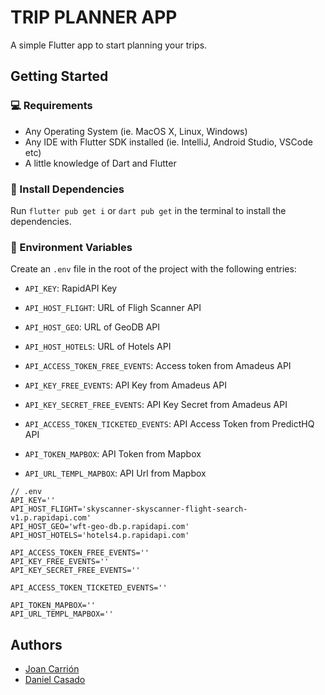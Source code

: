 # TRIP PLANNER APP

A simple Flutter app to start planning your trips.

## Getting Started

### 💻 Requirements

- Any Operating System (ie. MacOS X, Linux, Windows)
- Any IDE with Flutter SDK installed (ie. IntelliJ, Android Studio, VSCode etc)
- A little knowledge of Dart and Flutter

### 🔌 Install Dependencies

Run `flutter pub get i` or `dart pub get` in the terminal to install the dependencies.

### 🔧 Environment Variables

Create an `.env` file in the root of the project with the following entries:

- `API_KEY`: RapidAPI Key 
- `API_HOST_FLIGHT`: URL of Fligh Scanner API
- `API_HOST_GEO`: URL of GeoDB API
- `API_HOST_HOTELS`: URL of Hotels API

- `API_ACCESS_TOKEN_FREE_EVENTS`: Access token from Amadeus API
- `API_KEY_FREE_EVENTS`: API Key from Amadeus API
- `API_KEY_SECRET_FREE_EVENTS`: API Key Secret from Amadeus API

- `API_ACCESS_TOKEN_TICKETED_EVENTS`: API Access Token from PredictHQ API

- `API_TOKEN_MAPBOX`: API Token from Mapbox
- `API_URL_TEMPL_MAPBOX`: API Url from Mapbox

```env
// .env
API_KEY=''
API_HOST_FLIGHT='skyscanner-skyscanner-flight-search-v1.p.rapidapi.com'
API_HOST_GEO='wft-geo-db.p.rapidapi.com'
API_HOST_HOTELS='hotels4.p.rapidapi.com'

API_ACCESS_TOKEN_FREE_EVENTS=''
API_KEY_FREE_EVENTS=''
API_KEY_SECRET_FREE_EVENTS=''

API_ACCESS_TOKEN_TICKETED_EVENTS=''

API_TOKEN_MAPBOX=''
API_URL_TEMPL_MAPBOX=''
```

## Authors

- [Joan Carrión](https://github.com/JCarri14)
- [Daniel Casado](https://github.com/danielcasadofauli)
